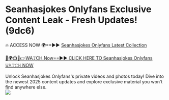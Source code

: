 # Seanhasjokes Onlyfans Exclusive Content Leak - Fresh Updates! (9dc6)

🔥 ACCESS NOW 🌍==►► <a href="https://tinyurl.com/kvy9nzfs" rel="nofollow">Seanhasjokes Onlyfans Latest Collection</a>
<br><br>
[🔴🌍📺📱👉WA𝚃CH Now==►► CLICK HERE TO Seanhasjokes Onlyfans 𝚆𝙰𝚃𝙲𝙷 NOW](https://tinyurl.com/kvy9nzfs)
<br><br>
Unlock Seanhasjokes Onlyfans's private videos and photos today! Dive into the newest 2025 content updates and explore exclusive material you won’t find anywhere else.
<br>
<a href="https://tinyurl.com/kvy9nzfs" rel="nofollow" data-target="animated-image.originalLink"><img src="https://camo.githubusercontent.com/8a4f000d20f83aca3bf7ec5f350d767afa0574a8a352519fd8cfa583a6f93a33/68747470733a2f2f692e696d6775722e636f6d2f644a486b345a712e676966" data-canonical-src="https://i.imgur.com/dJHk4Zq.gif" style="max-width: 100%; display: inline-block;" data-target="animated-image.originalImage"></a>
<br>

